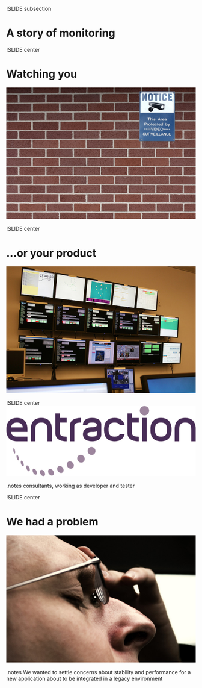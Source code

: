 !SLIDE subsection
# A story of monitoring

!SLIDE center
# Watching you
![watching you](big_brother.jpg)

!SLIDE center
# ...or your product
![noc](noc.jpg)

!SLIDE center
![entraction](entraction_logga.png)

.notes consultants, working as developer and tester

!SLIDE center 
# We had a problem
![concerns](concerns.jpg)

.notes We wanted to settle concerns about stability and 
performance for a new application about to be integrated in a legacy environment

